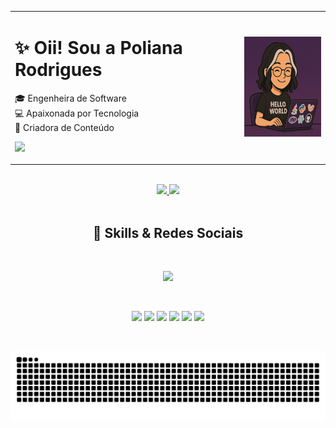 <div align="center">
  <table>
    <tr>
      <td align="left" valign="middle">
        <h1>✨ Oii! Sou a Poliana Rodrigues</h1>
        <p>
          🎓 Engenheira de Software <br/>
          💻 Apaixonada por Tecnologia <br/>
          📲 Criadora de Conteúdo
        </p>
        <p>
          <a href="https://poliihrodrigues.com.br" target="_blank" rel="noopener noreferrer">
            <img src="https://img.shields.io/badge/🌐 Meu Portfólio-1e1e2e?style=for-the-badge" />
          </a>
        </p>
      </td>
      <td align="center" valign="middle">
        <img src="https://github.com/Poliih/Poliih/blob/main/poliih2.png" height="160" />
      </td>
    </tr>
  </table>
</div>

<br/>

<div align="center">
  <a href="https://github.com/poliih">
    <img height="160em" src="https://github-readme-stats.vercel.app/api?username=poliih&show_icons=true&theme=dracula&include_all_commits=true&count_private=true&hide_border=true"/>
    <img height="160em" src="https://github-readme-stats.vercel.app/api/top-langs/?username=poliih&layout=compact&langs_count=8&theme=dracula&hide_border=true"/>
  </a>
</div>

<br/>

<h2 align="center">🚀 Skills & Redes Sociais</h2>

<br/>

<p align="center">
  <img src="https://skillicons.dev/icons?i=php,py,java,laravel,vue,react,mysql,postgres,rabbitmq,figma" />
</p>

<br/>

<p align="center">
 <a href="https://www.instagram.com/poliih.rodrigues/" target="_blank" rel="noopener noreferrer"><img src="https://img.shields.io/badge/-Instagram-%23E4405F?style=for-the-badge&logo=instagram&logoColor=white"></a>
  <a href="https://www.tiktok.com/@bolhanerd_"target="_blank" rel="noopener noreferrer"><img src="https://img.shields.io/badge/TikTok-000000?style=for-the-badge&logo=tiktok&logoColor=white"></a>
  <a href="https://www.youtube.com/@bolhanerd_" target="_blank" rel="noopener noreferrer"><img src="https://img.shields.io/badge/YouTube-FF0000?style=for-the-badge&logo=youtube&logoColor=white"></a>
  <a href="https://www.linkedin.com/in/poliih-rodrigues/" target="_blank" rel="noopener noreferrer"><img src="https://img.shields.io/badge/-LinkedIn-%230077B5?style=for-the-badge&logo=linkedin&logoColor=white"></a> 
  <a href = "mailto:polianarodriguesds@gmail.com" target="_blank" rel="noopener noreferrer"><img src="https://img.shields.io/badge/-Gmail-%23333?style=for-the-badge&logo=gmail&logoColor=white"></a>
  <a href="https://linktr.ee/poliih.rodrigues" target="_blank" rel="noopener noreferrer"><img src="https://img.shields.io/badge/linktree-39E09B?style=for-the-badge&logo=linktree&logoColor=white"></a>
</p>

<br/>

<p align="center">
  <img src="https://github.com/Poliih/Poliih/blob/output/github-contribution-grid-snake-dark.svg" alt="snake animation" />
</p>
